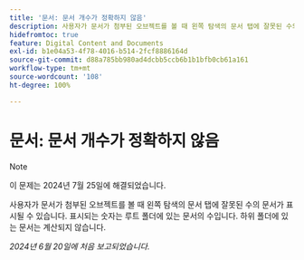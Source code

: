 ```yaml
---
title: '문서: 문서 개수가 정확하지 않음'
description: 사용자가 문서가 첨부된 오브젝트를 볼 때 왼쪽 탐색의 문서 탭에 잘못된 수의 문서가 표시될 수 있습니다. 표시되는 숫자는 루트 폴더에 있는 문서의 수입니다. 하위 폴더에 있는 문서는 계산되지 않습니다.
hidefromtoc: true
feature: Digital Content and Documents
exl-id: b1e04a53-4f78-4016-b514-2fcf8886164d
source-git-commit: d88a785bb980ad4dcbb5ccb6b1b1bfb0cb61a161
workflow-type: tm+mt
source-wordcount: '108'
ht-degree: 100%

---
```


# 문서: 문서 개수가 정확하지 않음

>[!NOTE]
>
>이 문제는 2024년 7월 25일에 해결되었습니다.

사용자가 문서가 첨부된 오브젝트를 볼 때 왼쪽 탐색의 문서 탭에 잘못된 수의 문서가 표시될 수 있습니다. 표시되는 숫자는 루트 폴더에 있는 문서의 수입니다. 하위 폴더에 있는 문서는 계산되지 않습니다.

_2024년 6월 20일에 처음 보고되었습니다._
